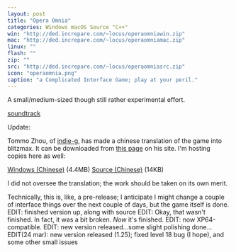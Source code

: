 ```yaml
---
layout: post
title: "Opera Omnia"
categories: Windows macOS Source "C++"
win: "http://ded.increpare.com/~locus/operaomniawin.zip"
mac: "http://ded.increpare.com/~locus/operaomniamac.zip"
linux: ""
flash: ""
zip: ""
src: "http://ded.increpare.com/~locus/operaomniasrc.zip"
icon: "operaomnia.png"
caption: "a Complicated Interface Game; play at your peril."
---
```

A small/medium-sized though still rather experimental effort.

[soundtrack](http://increpare.bandcamp.com/album/opera-omnia)

Update:

Tommo Zhou, of [indie-g](http://www.indie-g.com), has made a chinese translation of the game into blitzmax. It can be downloaded from [this page](http://www.indie-g.com/wp/?p=366) on his site. I'm hosting copies here as well:

[Windows (Chinese)](http://ded.increpare.com/~locus/operaomniachinese_win.zip) (4.4MB) [Source (Chinese)](http://ded.increpare.com/~locus/operaomniachinese_src.zip) (14KB)

I did not oversee the translation; the work should be taken on its own merit.

Technically, this is, like, a pre-release; I anticipate I might change a couple of interface things over the next couple of days, but the game itself is done. EDIT: finished version up, along with source EDIT: Okay, that wasn't finished. In fact, it was a bit broken. _Now_ it's finished. EDIT: now XP64-compatible. EDIT: new version released...some slight polishing done... EDIT(24 mar): new version released (1.25); fixed level 18 bug (I hope), and some other small issues
	